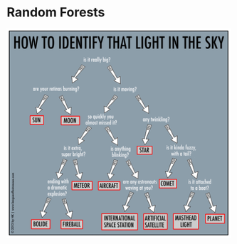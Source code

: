 # Random Forests

<div class="grid grid-rows-1 justify-center justify-items-center items-center gap-10">
<div class="row-span-1">  
  <img src="/images/dec_tree.png" class="max-w-110 shadow-xl p-1" />
</div>

</div>

<style>
  a {
    border-style: none !important;
  }

  a:hover {
    border-style: none !important;
  }

  .list li{
    margin-bottom: 1.3rem !important;
  }
</style>

<!--
Loss is negative log-likelihood
-->
